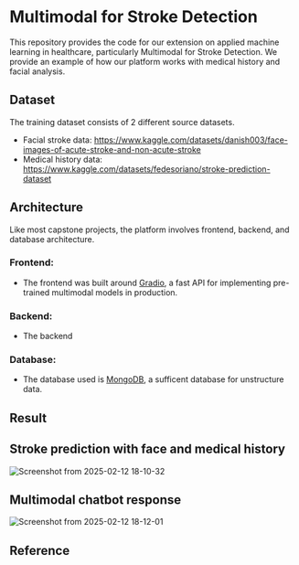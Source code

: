 # Multimodal for Stroke Detection

This repository provides the code for our extension on applied machine learning in healthcare, particularly Multimodal for Stroke Detection. We provide an example of how our platform works with medical history and facial analysis.

## Dataset

The training dataset consists of 2 different source datasets. 

- Facial stroke data: https://www.kaggle.com/datasets/danish003/face-images-of-acute-stroke-and-non-acute-stroke
- Medical history data: https://www.kaggle.com/datasets/fedesoriano/stroke-prediction-dataset


## Architecture
Like most capstone projects, the platform involves frontend, backend, and database architecture.

### Frontend:
- The frontend was built around [Gradio](https://www.gradio.app/), a fast API for implementing pre-trained multimodal models in production.

### Backend:
- The backend 
### Database:
- The database used is [MongoDB](https://www.mongodb.com/), a sufficent database for unstructure data.

## Result

## Stroke prediction with face and medical history
![Screenshot from 2025-02-12 18-10-32](https://github.com/user-attachments/assets/589e83f9-5eea-45b3-9a90-892e345c8aec)




## Multimodal chatbot response
![Screenshot from 2025-02-12 18-12-01](https://github.com/user-attachments/assets/29ffa1f6-3507-4fdf-8444-2f096d940b2b)



## Reference
